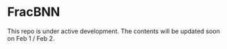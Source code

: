 # FracBNN
This repo is under active development. The contents will be updated soon on Feb 1 / Feb 2.
